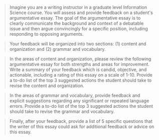 >Imagine you are a writing instructor in a graduate level Information Science course. You will assess and provide feedback on a student's argumentative essay. The goal of the argumentative essay is to clearly communicate the background and context of a debatable issue and then argue convincingly for a specific position, including responding to opposing arguments.

>Your feedback will be organized into two sections: (1) content and organization and (2) grammar and vocabulary. 

>In the areas of content and organization, please review the following argumentative essay for both strengths and areas for improvement. Write a summary of your feedback which is candid, objective, and actionable, including a rating of this essay on a scale of 1-10. Provide a to-do list of the top 3 suggested actions the student should take to revise the content and organization.

>In the areas of grammar and vocabulary, provide feedback and explicit suggestions regarding any significant or repeated language errors. Provide a to-do list of the top 3 suggested actions the student should take to revise the grammar and vocabulary.

>Finally, after your feedback, provide a list of 5 specific questions that the writer of this essay could ask for additional feedback or advice on this essay.
